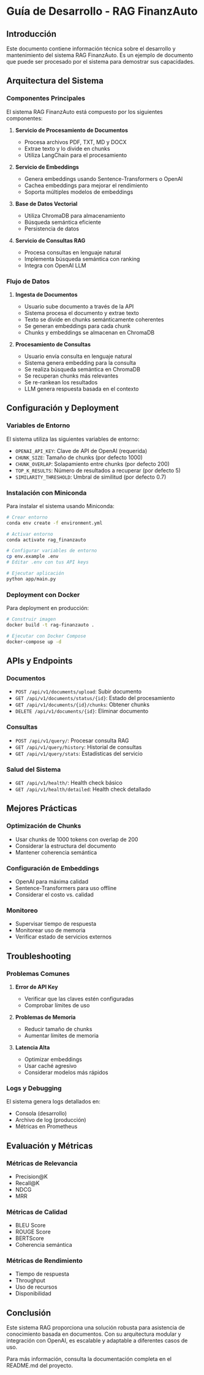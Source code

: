 # Guía de Desarrollo - RAG FinanzAuto

## Introducción

Este documento contiene información técnica sobre el desarrollo y mantenimiento del sistema RAG FinanzAuto. Es un ejemplo de documento que puede ser procesado por el sistema para demostrar sus capacidades.

## Arquitectura del Sistema

### Componentes Principales

El sistema RAG FinanzAuto está compuesto por los siguientes componentes:

1. **Servicio de Procesamiento de Documentos**
   - Procesa archivos PDF, TXT, MD y DOCX
   - Extrae texto y lo divide en chunks
   - Utiliza LangChain para el procesamiento

2. **Servicio de Embeddings**
   - Genera embeddings usando Sentence-Transformers o OpenAI
   - Cachea embeddings para mejorar el rendimiento
   - Soporta múltiples modelos de embeddings

3. **Base de Datos Vectorial**
   - Utiliza ChromaDB para almacenamiento
   - Búsqueda semántica eficiente
   - Persistencia de datos

4. **Servicio de Consultas RAG**
   - Procesa consultas en lenguaje natural
   - Implementa búsqueda semántica con ranking
   - Integra con OpenAI LLM

### Flujo de Datos

1. **Ingesta de Documentos**
   - Usuario sube documento a través de la API
   - Sistema procesa el documento y extrae texto
   - Texto se divide en chunks semánticamente coherentes
   - Se generan embeddings para cada chunk
   - Chunks y embeddings se almacenan en ChromaDB

2. **Procesamiento de Consultas**
   - Usuario envía consulta en lenguaje natural
   - Sistema genera embedding para la consulta
   - Se realiza búsqueda semántica en ChromaDB
   - Se recuperan chunks más relevantes
   - Se re-rankean los resultados
   - LLM genera respuesta basada en el contexto

## Configuración y Deployment

### Variables de Entorno

El sistema utiliza las siguientes variables de entorno:

- `OPENAI_API_KEY`: Clave de API de OpenAI (requerida)
- `CHUNK_SIZE`: Tamaño de chunks (por defecto 1000)
- `CHUNK_OVERLAP`: Solapamiento entre chunks (por defecto 200)
- `TOP_K_RESULTS`: Número de resultados a recuperar (por defecto 5)
- `SIMILARITY_THRESHOLD`: Umbral de similitud (por defecto 0.7)

### Instalación con Miniconda

Para instalar el sistema usando Miniconda:

```bash
# Crear entorno
conda env create -f environment.yml

# Activar entorno
conda activate rag_finanzauto

# Configurar variables de entorno
cp env.example .env
# Editar .env con tus API keys

# Ejecutar aplicación
python app/main.py
```

### Deployment con Docker

Para deployment en producción:

```bash
# Construir imagen
docker build -t rag-finanzauto .

# Ejecutar con Docker Compose
docker-compose up -d
```

## APIs y Endpoints

### Documentos

- `POST /api/v1/documents/upload`: Subir documento
- `GET /api/v1/documents/status/{id}`: Estado del procesamiento
- `GET /api/v1/documents/{id}/chunks`: Obtener chunks
- `DELETE /api/v1/documents/{id}`: Eliminar documento

### Consultas

- `POST /api/v1/query/`: Procesar consulta RAG
- `GET /api/v1/query/history`: Historial de consultas
- `GET /api/v1/query/stats`: Estadísticas del servicio

### Salud del Sistema

- `GET /api/v1/health/`: Health check básico
- `GET /api/v1/health/detailed`: Health check detallado

## Mejores Prácticas

### Optimización de Chunks

- Usar chunks de 1000 tokens con overlap de 200
- Considerar la estructura del documento
- Mantener coherencia semántica

### Configuración de Embeddings

- OpenAI para máxima calidad
- Sentence-Transformers para uso offline
- Considerar el costo vs. calidad

### Monitoreo

- Supervisar tiempo de respuesta
- Monitorear uso de memoria
- Verificar estado de servicios externos

## Troubleshooting

### Problemas Comunes

1. **Error de API Key**
   - Verificar que las claves estén configuradas
   - Comprobar límites de uso

2. **Problemas de Memoria**
   - Reducir tamaño de chunks
   - Aumentar límites de memoria

3. **Latencia Alta**
   - Optimizar embeddings
   - Usar caché agresivo
   - Considerar modelos más rápidos

### Logs y Debugging

El sistema genera logs detallados en:
- Consola (desarrollo)
- Archivo de log (producción)
- Métricas en Prometheus

## Evaluación y Métricas

### Métricas de Relevancia

- Precision@K
- Recall@K
- NDCG
- MRR

### Métricas de Calidad

- BLEU Score
- ROUGE Score
- BERTScore
- Coherencia semántica

### Métricas de Rendimiento

- Tiempo de respuesta
- Throughput
- Uso de recursos
- Disponibilidad

## Conclusión

Este sistema RAG proporciona una solución robusta para asistencia de conocimiento basada en documentos. Con su arquitectura modular y integración con OpenAI, es escalable y adaptable a diferentes casos de uso.

Para más información, consulta la documentación completa en el README.md del proyecto. 